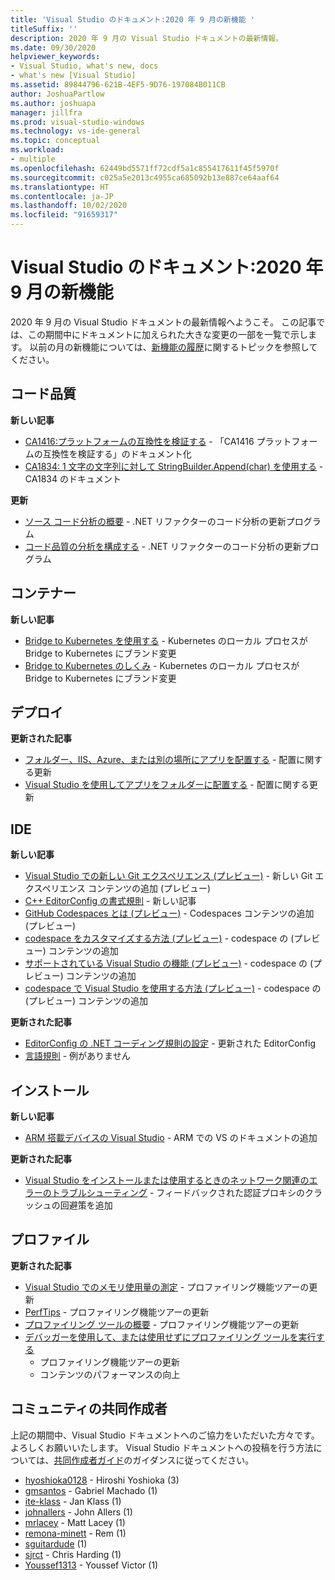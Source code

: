 ```yaml
---
title: 'Visual Studio のドキュメント:2020 年 9 月の新機能 '
titleSuffix: ''
description: 2020 年 9 月の Visual Studio ドキュメントの最新情報。
ms.date: 09/30/2020
helpviewer_keywords:
- Visual Studio, what's new, docs
- what's new [Visual Studio]
ms.assetid: 89844796-621B-4EF5-9D76-197084B011CB
author: JoshuaPartlow
ms.author: joshuapa
manager: jillfra
ms.prod: visual-studio-windows
ms.technology: vs-ide-general
ms.topic: conceptual
ms.workload:
- multiple
ms.openlocfilehash: 62449bd5571ff72cdf5a1c855417611f45f5970f
ms.sourcegitcommit: c025a5e2013c4955ca685092b13e887ce64aaf64
ms.translationtype: HT
ms.contentlocale: ja-JP
ms.lasthandoff: 10/02/2020
ms.locfileid: "91659317"
---
```

# <a name="visual-studio-docs-whats-new-for-september-2020"></a>Visual Studio のドキュメント:2020 年 9 月の新機能

2020 年 9 月の Visual Studio ドキュメントの最新情報へようこそ。 この記事では、この期間中にドキュメントに加えられた大きな変更の一部を一覧で示します。 以前の月の新機能については、[新機能の履歴](whats-new-visual-studio-docs-history.md)に関するトピックを参照してください。

## <a name="code-quality"></a>コード品質

**新しい記事**

- [CA1416:プラットフォームの互換性を検証する](/dotnet/fundamentals/code-analysis/quality-rules/ca1416) - 「CA1416 プラットフォームの互換性を検証する」のドキュメント化
- [CA1834: 1 文字の文字列に対して StringBuilder.Append(char) を使用する](/dotnet/fundamentals/code-analysis/quality-rules/ca1834) - CA1834 のドキュメント

**更新**

- [ソース コード分析の概要](../code-quality/roslyn-analyzers-overview.md) - .NET リファクターのコード分析の更新プログラム
- [コード品質の分析を構成する](../code-quality/use-roslyn-analyzers.md) - .NET リファクターのコード分析の更新プログラム

## <a name="containers"></a>コンテナー

**新しい記事**

- [Bridge to Kubernetes を使用する](../containers/bridge-to-kubernetes.md) - Kubernetes のローカル プロセスが Bridge to Kubernetes にブランド変更
- [Bridge to Kubernetes のしくみ](../containers/overview-bridge-to-kubernetes.md) - Kubernetes のローカル プロセスが Bridge to Kubernetes にブランド変更

## <a name="deployment"></a>デプロイ

**更新された記事**

- [フォルダー、IIS、Azure、または別の場所にアプリを配置する](../deployment/deploying-applications-services-and-components-resources.md) - 配置に関する更新
- [Visual Studio を使用してアプリをフォルダーに配置する](../deployment/quickstart-deploy-to-local-folder.md) - 配置に関する更新

## <a name="ide"></a>IDE

**新しい記事**

- [Visual Studio での新しい Git エクスペリエンス (プレビュー)](./git-with-visual-studio.md) - 新しい Git エクスペリエンス コンテンツの追加 (プレビュー)
- [C++ EditorConfig の書式規則](./cpp-editorconfig-properties.md) - 新しい記事
- [GitHub Codespaces とは (プレビュー)](./codespaces/codespaces-overview.md) - Codespaces コンテンツの追加 (プレビュー)
- [codespace をカスタマイズする方法 (プレビュー)](./codespaces/customize-codespaces.md) - codespace の (プレビュー) コンテンツの追加
- [サポートされている Visual Studio の機能 (プレビュー)](./codespaces/supported-features-codespaces.md) - codespace の (プレビュー) コンテンツの追加
- [codespace で Visual Studio を使用する方法 (プレビュー)](./codespaces/use-visual-studio-with-codespaces.md) - codespace の (プレビュー) コンテンツの追加

**更新された記事**

- [EditorConfig の .NET コーディング規則の設定](/dotnet/fundamentals/code-analysis/code-style-rule-options) - 更新された EditorConfig
- [言語規則](/dotnet/fundamentals/code-analysis/style-rules/language-rules) - 例がありません

## <a name="install"></a>インストール

**新しい記事**

- [ARM 搭載デバイスの Visual Studio](../install/visual-studio-on-arm-devices.md) - ARM での VS のドキュメントの追加

**更新された記事**

- [Visual Studio をインストールまたは使用するときのネットワーク関連のエラーのトラブルシューティング](../install/troubleshooting-network-related-errors-in-visual-studio.md) - フィードバックされた認証プロキシのクラッシュの回避策を追加

## <a name="profiling"></a>プロファイル

**更新された記事**

- [Visual Studio でのメモリ使用量の測定](../profiling/memory-usage.md) - プロファイリング機能ツアーの更新
- [PerfTips](../profiling/perftips.md) - プロファイリング機能ツアーの更新
- [プロファイリング ツールの概要](../profiling/profiling-feature-tour.md) - プロファイリング機能ツアーの更新
- [デバッガーを使用して、または使用せずにプロファイリング ツールを実行する](../profiling/running-profiling-tools-with-or-without-the-debugger.md)
  - プロファイリング機能ツアーの更新
  - コンテンツのパフォーマンスの向上

## <a name="community-contributors"></a>コミュニティの共同作成者

上記の期間中、Visual Studio ドキュメントへのご協力をいただいた方々です。 よろしくお願いいたします。 Visual Studio ドキュメントへの投稿を行う方法については、[共同作成者ガイド](/contribute/)のガイダンスに従ってください。

- [hyoshioka0128](https://github.com/hyoshioka0128) - Hiroshi Yoshioka (3)
- [gmsantos](https://github.com/gmsantos) - Gabriel Machado (1)
- [ite-klass](https://github.com/ite-klass) - Jan Klass (1)
- [johnallers](https://github.com/johnallers) - John Allers (1)
- [mrlacey](https://github.com/mrlacey) - Matt Lacey (1)
- [remona-minett](https://github.com/remona-minett) - Rem (1)
- [sguitardude](https://github.com/sguitardude) (1)
- [sjrct](https://github.com/sjrct) - Chris Harding (1)
- [Youssef1313](https://github.com/Youssef1313) - Youssef Victor (1)
